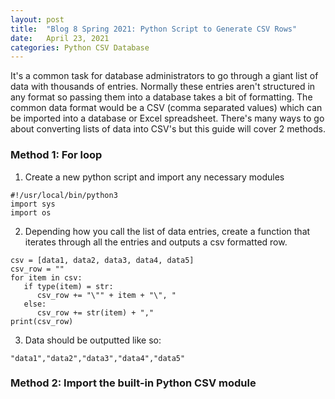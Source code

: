 ```yaml
---
layout: post
title:  "Blog 8 Spring 2021: Python Script to Generate CSV Rows"
date:   April 23, 2021
categories: Python CSV Database
---
```


It's a common task for database administrators to go through a giant list of data with thousands of entries. Normally these entries aren't structured in any format so passing them into a database takes a bit of formatting. The common data format would be a CSV (comma separated values) which can be imported into a database or Excel spreadsheet. There's many ways to go about converting lists of data into CSV's but this guide will cover 2 methods.

<h3> Method 1: For loop </h3>

1.  Create a new python script and import any necessary modules
```
#!/usr/local/bin/python3
import sys
import os
```
2. Depending how you call the list of data entries, create a function that iterates through all the entries and outputs a csv formatted row.
```
csv = [data1, data2, data3, data4, data5]
csv_row = ""
for item in csv:
   if type(item) = str:
      csv_row += "\"" + item + "\", "
   else:
      csv_row += str(item) + ","
print(csv_row)
```

3. Data should be outputted like so:
```
"data1","data2","data3","data4","data5"
```

<h3> Method 2: Import the built-in Python CSV module </h3>